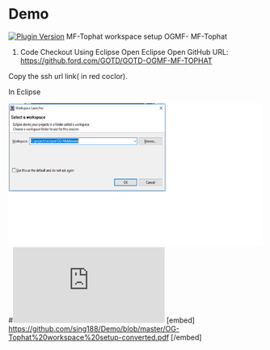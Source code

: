 # Demo
[![Plugin Version](https://img.shields.io/wordpress/plugin/v/dirtysuds-embed-pdf.svg)](https://wordpress.org/plugins/dirtysuds-embed-pdf/)
MF-Tophat workspace setup
OGMF- MF-Tophat

1. Code Checkout Using Eclipse
Open Eclipse
Open GitHub URL: https://github.ford.com/GOTD/GOTD-OGMF-MF-TOPHAT



Copy the ssh url link( in red coclor).

In Eclipse

![alt text](https://github.com/sing188/Demo/blob/master/Untitled.png)
#![alt text](https://github.com/sing188/Demo/blob/master/OG-Tophat%20workspace%20setup-converted.pdf)
[embed] https://github.com/sing188/Demo/blob/master/OG-Tophat%20workspace%20setup-converted.pdf [/embed]
